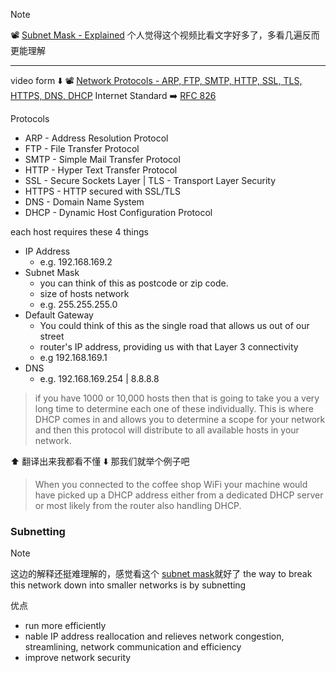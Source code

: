 
> [!note]
> 📽️ [Subnet Mask - Explained](https://www.youtube.com/watch?v=s_Ntt6eTn94&list=WL&index=1) 
> 个人觉得这个视频比看文字好多了，多看几遍反而更能理解

----

video form ⬇️ 
📽️ [Network Protocols - ARP, FTP, SMTP, HTTP, SSL, TLS, HTTPS, DNS, DHCP](https://www.youtube.com/watch?v=E5bSumTAHZE&list=PLIFyRwBY_4bRLmKfP1KnZA6rZbRHtxmXi&index=12)
Internet Standard ➡️  [RFC 826](https://datatracker.ietf.org/doc/html/rfc826)

Protocols
- ARP - Address Resolution Protocol
- FTP - File Transfer Protocol
- SMTP - Simple Mail Transfer Protocol
- HTTP - Hyper Text Transfer Protocol
- SSL - Secure Sockets Layer | TLS - Transport Layer Security
- HTTPS - HTTP secured with SSL/TLS
- DNS - Domain Name System
- DHCP - Dynamic Host Configuration Protocol

each host requires these 4 things
- IP Address
	- e.g. 192.168.169.2
- Subnet Mask
	- you can think of this as postcode or zip code.
	- size of hosts network
	- e.g. 255.255.255.0
- Default Gateway 
	- You could think of this as the single road that allows us out of our street
	- router's IP address, providing us with that Layer 3 connectivity
	- e.g 192.168.169.1
- DNS
	- e.g. 192.168.169.254 | 8.8.8.8

> if you have 1000 or 10,000 hosts then that is going to take you a very long time to determine each one of these individually. This is where DHCP comes in and allows you to determine a scope for your network and then this protocol will distribute to all available hosts in your network.

⬆️ 翻译出来我都看不懂
⬇️ 那我们就举个例子吧

>  When you connected to the coffee shop WiFi your machine would have picked up a DHCP address either from a dedicated DHCP server or most likely from the router also handling DHCP.

### Subnetting

> [!note]
> 这边的解释还挺难理解的，感觉看这个 [subnet mask](https://youtu.be/s_Ntt6eTn94?t=610)就好了
> the way to break this network down into smaller networks is by subnetting
> 

优点
- run more efficiently
- nable IP address reallocation and relieves network congestion, streamlining, network communication and efficiency
- improve network security

 